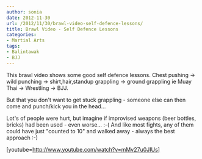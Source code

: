 ```yaml
---
author: sonia
date: 2012-11-30
url: /2012/11/30/brawl-video-self-defence-lessons/
title: Brawl Video - Self Defence Lessons
categories:
- Martial Arts
tags:
- Balintawak
- BJJ
---
```


This brawl video shows some good self defence lessons. Chest pushing -> wild punching -> shirt,hair,standup grappling -> ground grappling ie Muay Thai -> Wrestling -> BJJ.
<!--more-->

But that you don't want to get stuck grappling - someone else can then come and punch/kick you in the head...

Lot's of people were hurt, but imagine if improvised weapons (beer bottles, bricks) had been used - even worse... :-( And like most fights, any of them could have just "counted to 10" and walked away - always the best approach :-)

[youtube=http://www.youtube.com/watch?v=mMv27u0JIUs]
